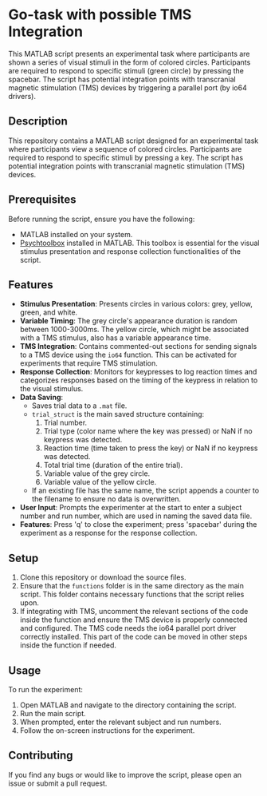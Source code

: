 # Go-task with possible TMS Integration

This MATLAB script presents an experimental task where participants are shown a series of visual stimuli in the form of colored circles. Participants are required to respond to specific stimuli (green circle) by pressing the spacebar. The script has potential integration points with transcranial magnetic stimulation (TMS) devices by triggering a parallel port (by io64 drivers). 

## Description

This repository contains a MATLAB script designed for an experimental task where participants view a sequence of colored circles. Participants are required to respond to specific stimuli by pressing a key. The script has potential integration points with transcranial magnetic stimulation (TMS) devices.

## Prerequisites

Before running the script, ensure you have the following:

- MATLAB installed on your system.
- [Psychtoolbox](http://psychtoolbox.org/) installed in MATLAB. This toolbox is essential for the visual stimulus presentation and response collection functionalities of the script.

## Features

- **Stimulus Presentation**: Presents circles in various colors: grey, yellow, green, and white.
- **Variable Timing**: The grey circle's appearance duration is random between 1000-3000ms. The yellow circle, which might be associated with a TMS stimulus, also has a variable appearance time.
- **TMS Integration**: Contains commented-out sections for sending signals to a TMS device using the `io64` function. This can be activated for experiments that require TMS stimulation.
- **Response Collection**: Monitors for keypresses to log reaction times and categorizes responses based on the timing of the keypress in relation to the visual stimulus.
- **Data Saving**: 
  - Saves trial data to a `.mat` file.
  - `trial_struct` is the main saved structure containing:
    1. Trial number.
    2. Trial type (color name where the key was pressed) or NaN if no keypress was detected.
    3. Reaction time (time taken to press the key) or NaN if no keypress was detected.
    4. Total trial time (duration of the entire trial).
    5. Variable value of the grey circle.
    6. Variable value of the yellow circle.
  - If an existing file has the same name, the script appends a counter to the filename to ensure no data is overwritten.
- **User Input**: Prompts the experimenter at the start to enter a subject number and run number, which are used in naming the saved data file.
- **Features**: Press 'q' to close the experiment; press 'spacebar' during the experiment as a response for the response collection.

## Setup

1. Clone this repository or download the source files.
2. Ensure that the `functions` folder is in the same directory as the main script. This folder contains necessary functions that the script relies upon.
3. If integrating with TMS, uncomment the relevant sections of the code inside the function and ensure the TMS device is properly connected and configured. The TMS code needs the io64 parallel port driver correctly installed. This part of the code can be moved in other steps inside the function if needed. 

## Usage

To run the experiment:

1. Open MATLAB and navigate to the directory containing the script.
2. Run the main script.
3. When prompted, enter the relevant subject and run numbers.
4. Follow the on-screen instructions for the experiment. 

## Contributing

If you find any bugs or would like to improve the script, please open an issue or submit a pull request.

